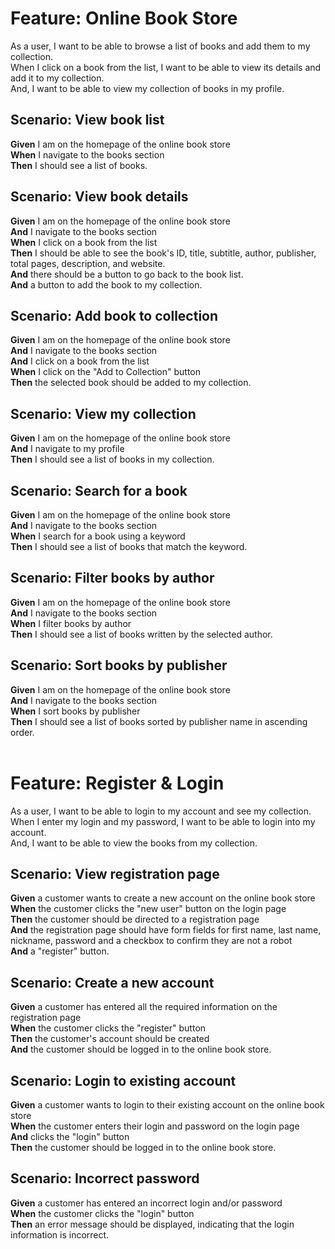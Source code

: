 # Feature: Online Book Store
As a user, I want to be able to browse a list of books and add them to my collection.<br>
When I click on a book from the list, I want to be able to view its details and add it to my collection.<br>
And, I want to be able to view my collection of books in my profile.<br>

## Scenario: View book list
**Given** I am on the homepage of the online book store<br>
**When** I navigate to the books section<br>
**Then** I should see a list of books.<br>

## Scenario: View book details
**Given** I am on the homepage of the online book store<br>
**And** I navigate to the books section<br>
**When** I click on a book from the list<br>
**Then** I should be able to see the book's ID, title, subtitle, author, publisher, total pages, description, and website.<br>
**And** there should be a button to go back to the book list.<br>
**And** a button to add the book to my collection.<br>

## Scenario: Add book to collection
**Given** I am on the homepage of the online book store<br>
**And** I navigate to the books section<br>
**And** I click on a book from the list<br>
**When** I click on the "Add to Collection" button<br>
**Then** the selected book should be added to my collection.<br>

## Scenario: View my collection
**Given** I am on the homepage of the online book store<br>
**And** I navigate to my profile<br>
**Then** I should see a list of books in my collection.<br>

## Scenario: Search for a book
**Given** I am on the homepage of the online book store<br>
**And** I navigate to the books section<br>
**When** I search for a book using a keyword<br>
**Then** I should see a list of books that match the keyword.<br>

## Scenario: Filter books by author
**Given** I am on the homepage of the online book store<br>
**And** I navigate to the books section<br>
**When** I filter books by author<br>
**Then** I should see a list of books written by the selected author.<br>

## Scenario: Sort books by publisher
**Given** I am on the homepage of the online book store<br>
**And** I navigate to the books section<br>
**When** I sort books by publisher<br>
**Then** I should see a list of books sorted by publisher name in ascending order.<br>
<br>

# Feature: Register & Login
As a user, I want to be able to login to my account and see my collection.<br>
When I enter my login and my password, I want to be able to login into my account.<br>
And, I want to be able to view the books from my collection.<br>

## Scenario: View registration page
**Given** a customer wants to create a new account on the online book store<br>
**When** the customer clicks the "new user" button on the login page<br>
**Then** the customer should be directed to a registration page<br>
**And** the registration page should have form fields for first name, last name, nickname, password and a checkbox to confirm they are not a robot<br>
**And** a "register" button.<br>

## Scenario: Create a new account
**Given** a customer has entered all the required information on the registration page<br>
**When** the customer clicks the "register" button<br>
**Then** the customer's account should be created<br>
**And** the customer should be logged in to the online book store.<br>

## Scenario: Login to existing account
**Given** a customer wants to login to their existing account on the online book store<br>
**When** the customer enters their login and password on the login page<br>
**And** clicks the "login" button<br>
**Then** the customer should be logged in to the online book store.<br>

## Scenario: Incorrect password
**Given** a customer has entered an incorrect login and/or password<br>
**When** the customer clicks the "login" button<br>
**Then** an error message should be displayed, indicating that the login information is incorrect.<br>
